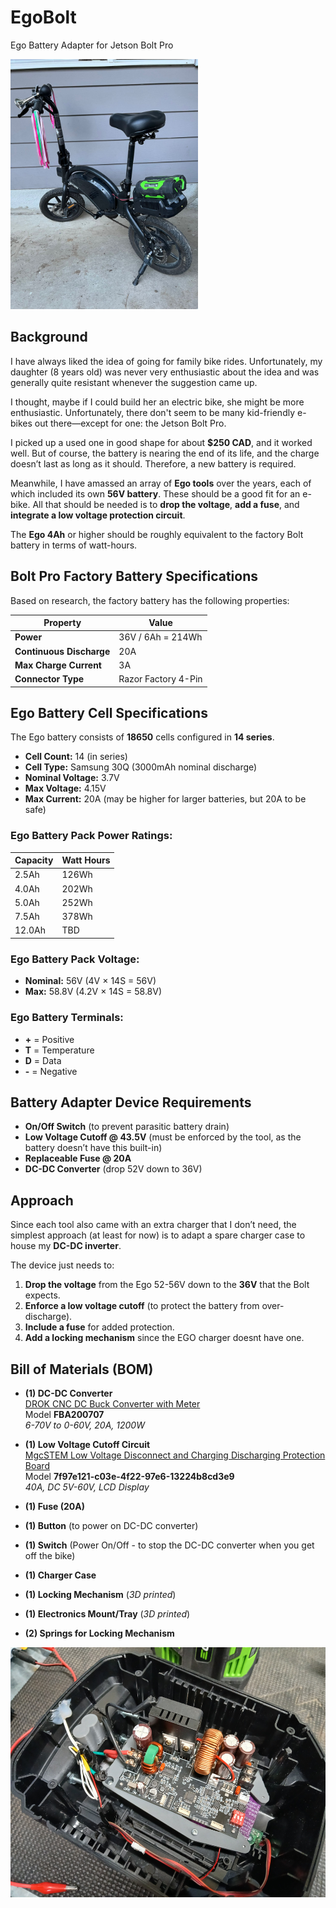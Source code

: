 # EgoBolt
Ego Battery Adapter for Jetson Bolt Pro

<img src="Pictures/egobolt.jpg" alt="EgoBolt Adapter" height="400">


## Background
I have always liked the idea of going for family bike rides. Unfortunately, my daughter (8 years old) was never very enthusiastic about the idea and was generally quite resistant whenever the suggestion came up.

I thought, maybe if I could build her an electric bike, she might be more enthusiastic. Unfortunately, there don't seem to be many kid-friendly e-bikes out there—except for one: the Jetson Bolt Pro.

I picked up a used one in good shape for about **$250 CAD**, and it worked well. But of course, the battery is nearing the end of its life, and the charge doesn’t last as long as it should. Therefore, a new battery is required.

Meanwhile, I have amassed an array of **Ego tools** over the years, each of which included its own **56V battery**. These should be a good fit for an e-bike. All that should be needed is to **drop the voltage**, **add a fuse**, and **integrate a low voltage protection circuit**.

The **Ego 4Ah** or higher should be roughly equivalent to the factory Bolt battery in terms of watt-hours.

## Bolt Pro Factory Battery Specifications
Based on research, the factory battery has the following properties:

| Property             | Value |
|----------------------|----------------|
| **Power**           | 36V / 6Ah = 214Wh |
| **Continuous Discharge** | 20A |
| **Max Charge Current** | 3A |
| **Connector Type**   | Razor Factory 4-Pin |

## Ego Battery Cell Specifications
The Ego battery consists of **18650** cells configured in **14 series**.

- **Cell Count:** 14 (in series)
- **Cell Type:** Samsung 30Q (3000mAh nominal discharge)
- **Nominal Voltage:** 3.7V
- **Max Voltage:** 4.15V
- **Max Current:** 20A (may be higher for larger batteries, but 20A to be safe)

### Ego Battery Pack Power Ratings:
| Capacity | Watt Hours |
|----------|------------|
| 2.5Ah    | 126Wh |
| 4.0Ah    | 202Wh |
| 5.0Ah    | 252Wh |
| 7.5Ah    | 378Wh |
| 12.0Ah   | TBD |

### Ego Battery Pack Voltage:
- **Nominal:** 56V (4V × 14S = 56V)
- **Max:** 58.8V (4.2V × 14S = 58.8V)

### Ego Battery Terminals:
- **+** = Positive
- **T** = Temperature
- **D** = Data
- **-** = Negative

## Battery Adapter Device Requirements
- **On/Off Switch** (to prevent parasitic battery drain)
- **Low Voltage Cutoff @ 43.5V** (must be enforced by the tool, as the battery doesn’t have this built-in)
- **Replaceable Fuse @ 20A**
- **DC-DC Converter** (drop 52V down to 36V)

## Approach
Since each tool also came with an extra charger that I don’t need, the simplest approach (at least for now) is to adapt a spare charger case to house my **DC-DC inverter**.

The device just needs to:
1. **Drop the voltage** from the Ego 52-56V down to the **36V** that the Bolt expects.
2. **Enforce a low voltage cutoff** (to protect the battery from over-discharge).
3. **Include a fuse** for added protection.
4. **Add a locking mechanism** since the EGO charger doesnt have one.

## Bill of Materials (BOM)
- **(1) DC-DC Converter**  
  [DROK CNC DC Buck Converter with Meter](https://www.amazon.ca/dp/B0CNVWC66L?ref_=pe_125682630_1045605200_t_fed_asin_title&th=1)  
  Model **FBA200707**  
  _6-70V to 0-60V, 20A, 1200W_
  
- **(1) Low Voltage Cutoff Circuit**  
  [MgcSTEM Low Voltage Disconnect and Charging Discharging Protection Board](https://www.amazon.ca/dp/B0C2VMGCZR?ref_=pe_125682630_1045605200_t_fed_asin_title)  
  Model **7f97e121-c03e-4f22-97e6-13224b8cd3e9**  
  _40A, DC 5V-60V, LCD Display_

- **(1) Fuse (20A)**
- **(1) Button** (to power on DC-DC converter)
- **(1) Switch** (Power On/Off - to stop the DC-DC converter when you get off the bike)
- **(1) Charger Case**
- **(1) Locking Mechanism** (_3D printed_)
- **(1) Electronics Mount/Tray** (_3D printed_)
- **(2) Springs for Locking Mechanism**





<img src="Pictures/20250510_113207.jpg" alt="EgoBolt Adapter" height="400">
